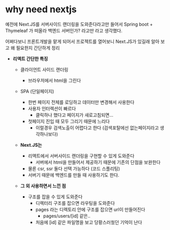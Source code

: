 # why need nextjs

예전에 Next.JS를 서버사이드 랜더링을 도와준다라고만 들어서
Spring boot + Thymeleaf 가 떠올라 백엔드 서버인가? 라고만 라고 생각했다.

어쩌다보니 프론트개발을 맡게 되어서 프로젝트를 열어보니 Next.JS가 있길래 알아 보고 왜 필요한지 간단하게 정리

* **리액트 간단한 특징**
    * 클라이언트 사이드 랜더링
        * 브라우저에서 html을 그린다
    * SPA (단일페이지)
        * 한번 페이지 전체를 로딩하고 데이터만 변경해서 사용한다
        * 사용자 인터렉션이 빠르다
            * 클릭하나 했다고 페이지가 새로고침되면...
        * 첫페이지 진입 때 모두 그리기 때문에 느리다
            * 이럴경우 검색노출이 어렵다고 한다 (검색포탈에선 없는페이지라고 생각하나보다)

    * **Next.JS는**
        * 리액트에서 서버사이드 랜더링을 구현할 수 있게 도와준다
            * 서버에서 html을 만들어서 제공하기 때문에 기존의 단점을 보완한다
        * 물론 csr, ssr 둘다 선택 가능하다 (코드 스플리팅)
        * 서버기 때문에 백엔드를 만들 때 사용하기도 한다.

    * **그 외 사용하면서 느낀 점**
        * 구조를 잡을 수 있게 도와준다
            * 디렉터리 구조를 잡으면 라우팅을 도와준다
            * pages 라는 디렉토리 안에 구조를 잡으면 url이 만들어진다
                * pages/users/[id] 같은..
            * 처음에 [id] 같은 파일명을 보고 당황스러웠던 기억이 난다   
    